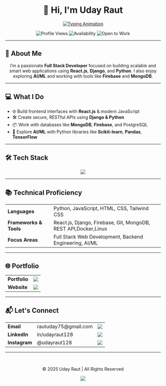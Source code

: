<div align="center">

  <!-- Permanent Name Header -->
  <h1>👋 Hi, I'm <strong>Uday Raut</strong></h1>

  <!-- Typing Animation for Roles Only -->
  <a href="https://git.io/typing-svg">
    <img src="https://readme-typing-svg.demolab.com?font=Fira+Code&weight=700&size=24&duration=3500&pause=1000&color=22D3EE&background=0D111700&center=true&vCenter=true&width=480&lines=Full+Stack+Web+Developer;React.js+%7C+Django+%7C+Python;MongoDB+%7C+Firebase+%7C+REST+API;AI+%2F+ML+Enthusiast" alt="Typing Animation">
  </a>

  <!-- Badges -->
  <p>
    <img src="https://komarev.com/ghpvc/?username=udayraut128&label=Profile+Views&color=0e75b6&style=flat" alt="Profile Views">
    <img src="https://img.shields.io/badge/Status-Open%20to%20Collaboration-brightgreen" alt="Availability">
    <img src="https://img.shields.io/badge/Open%20to%20Work-Yes-success" alt="Open to Work">
  </p>

</div>

---

## 🎯 About Me
<div align="center">
  <p>I’m a passionate <strong>Full Stack Developer</strong> focused on building scalable and smart web applications using <strong>React.js</strong>, <strong>Django</strong>, and <strong>Python</strong>. I also enjoy exploring <strong>AI/ML</strong> and working with tools like <strong>Firebase</strong> and <strong>MongoDB</strong>.</p>
</div>

---

## 💻 What I Do
<div align="center">
  <ul align="left">
    <li>🌐 Build frontend interfaces with <strong>React.js</strong> & modern JavaScript</li>
    <li>🛠️ Create secure, RESTful APIs using <strong>Django & Python</strong></li>
    <li>📦 Work with databases like <strong>MongoDB</strong>, <strong>Firebase</strong>, and PostgreSQL</li>
    <li>🧠 Explore <strong>AI/ML</strong> with Python libraries like <strong>Scikit-learn</strong>, <strong>Pandas</strong>, <strong>TensorFlow</strong></li>
  </ul>
</div>

---

## 🛠 Tech Stack
<div align="center">
  <img src="https://skillicons.dev/icons?i=react,django,python,mongodb,firebase,js,html,css,git,linux,docker,vscode&perline=6" />
</div>

---

## 📚 Technical Proficiency
<table align="center">
  <tr>
    <td><strong>Languages</strong></td>
    <td>Python, JavaScript, HTML, CSS, Tailwind CSS</td>
  </tr>
  <tr>
    <td><strong>Frameworks & Tools</strong></td>
    <td>React.js, Django, Firebase, Git, MongoDB, REST API,Docker,Linux</td>
  </tr>
  <tr>
    <td><strong>Focus Areas</strong></td>
    <td>Full Stack Web Development, Backend Engineering, AI/ML</td>
  </tr>
</table>

---

## 🌐 Portfolio
<div align="center">
  <table>
    <tr>
      <td><strong>Portfolio</strong></td>
      <td><a href="https://udayraut128.github.io/My-Portfolio/"><img src="https://img.shields.io/badge/View-blue?style=flat-square"></a></td>
    </tr>
    <tr>
      <td><strong>Website</strong></td>
      <td><a href="https://hackerbytez.com"><img src="https://img.shields.io/badge/HackerBytez-Visit-success?style=flat-square"></a></td>
    </tr>
  </table>
</div>

---

## 📬 Let's Connect
<div align="center">
  <table>
    <tr>
      <td><strong>Email</strong></td>
      <td>rautuday75@gmail.com</td>
      <td><a href="mailto:rautuday75@gmail.com"><img src="https://img.shields.io/badge/Email-Send-red?style=flat-square&logo=gmail"></a></td>
    </tr>
    <tr>
      <td><strong>LinkedIn</strong></td>
      <td>in/udayraut128</td>
      <td><a href="https://linkedin.com/in/udayraut128"><img src="https://img.shields.io/badge/LinkedIn-Connect-blue?style=flat-square&logo=linkedin"></a></td>
    </tr>
    <tr>
      <td><strong>Instagram</strong></td>
      <td>@udayraut128</td>
      <td><a href="https://www.instagram.com/udayraut128"><img src="https://img.shields.io/badge/Instagram-Follow-E4405F?style=flat-square&logo=instagram"></a></td>
    </tr>
  </table>
</div>

---

<div align="center">
  <br>
  <p>© 2025 Uday Raut | All Rights Reserved</p>
  <img src="https://capsule-render.vercel.app/api?type=waving&color=gradient&height=60&section=footer">
</div>
